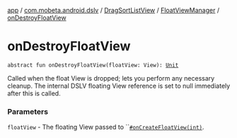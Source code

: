 [app](../../../index.md) / [com.mobeta.android.dslv](../../index.md) / [DragSortListView](../index.md) / [FloatViewManager](index.md) / [onDestroyFloatView](.)

# onDestroyFloatView

`abstract fun onDestroyFloatView(floatView: View): `[`Unit`](https://kotlinlang.org/api/latest/jvm/stdlib/kotlin/-unit/index.html)

Called when the float View is dropped; lets you perform any necessary cleanup. The internal DSLV floating View reference is set to null immediately after this is called.

### Parameters

`floatView` - The floating View passed to ``[`#onCreateFloatView(int)`](on-create-float-view.md).